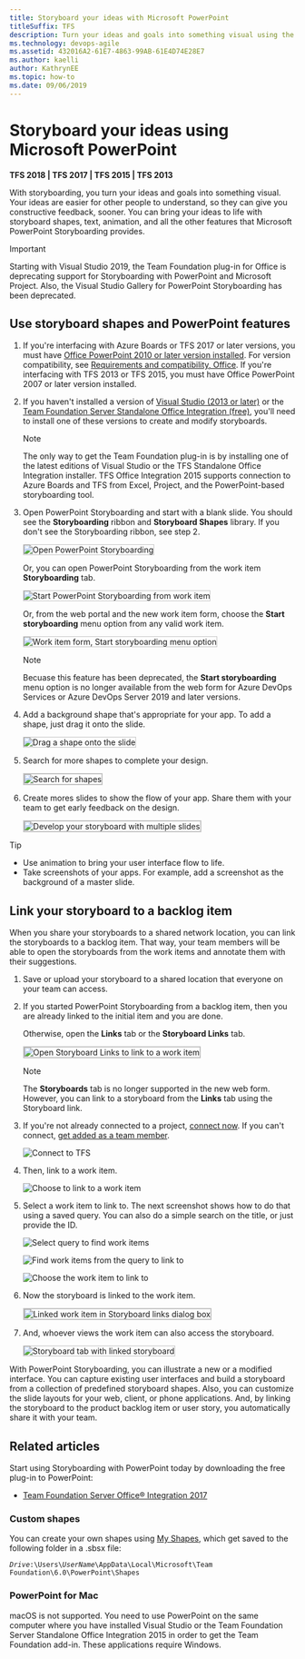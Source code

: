 ```yaml
---
title: Storyboard your ideas with Microsoft PowerPoint
titleSuffix: TFS 
description: Turn your ideas and goals into something visual using the Storypoint add-in to PowerPoint for Team Foundation Server  
ms.technology: devops-agile
ms.assetid: 432016A2-61E7-4863-99AB-61E4D74E28E7
ms.author: kaelli
author: KathrynEE
ms.topic: how-to
ms.date: 09/06/2019
---
```


# Storyboard your ideas using Microsoft PowerPoint

**TFS 2018 | TFS 2017 | TFS 2015 | TFS 2013**

With storyboarding, you turn your ideas and goals into something visual. Your ideas are easier for other people to understand, so they can give you constructive feedback, sooner. You can bring your ideas to life with storyboard shapes, text, animation, and all the other features that Microsoft PowerPoint Storyboarding provides.

> [!IMPORTANT]  
> Starting with Visual Studio 2019, the Team Foundation plug-in for Office is deprecating support for Storyboarding with PowerPoint and Microsoft Project. Also, the Visual Studio Gallery for PowerPoint Storyboarding has been deprecated.   

## Use storyboard shapes and PowerPoint features

1.  If you're interfacing with Azure Boards or TFS 2017 or later versions, you must have [Office PowerPoint 2010 or later version installed](https://www.microsoftstore.com/store/msusa/en_US/pdp/productID.323024400). For version compatibility, see [Requirements and compatibility, Office](/azure/devops/server/compatibility#microsoft-office-integration). If you're interfacing with TFS 2013 or TFS 2015, you must have Office PowerPoint 2007 or later version installed.  

2.  If you haven't installed a version of [Visual Studio (2013 or later)](https://visualstudio.microsoft.com/downloads/download-visual-studio-vs) or the [Team Foundation Server Standalone Office Integration (free)](https://go.microsoft.com/fwlink/?LinkId=832491&clcid=0x409), you'll need to install one of these versions to create and modify storyboards.

	> [!NOTE]   
	>The only way to get the Team Foundation plug-in is by installing one of the latest editions of Visual Studio or the TFS Standalone Office Integration installer. TFS Office Integration 2015 supports connection to Azure Boards and TFS from Excel, Project, and the PowerPoint-based storyboarding tool. 

3.  Open PowerPoint Storyboarding and start with a blank slide. You should see the **Storyboarding** ribbon and **Storyboard Shapes** library. If you don't see the Storyboarding ribbon, see step 2.

    <img src="media/IC652597.png" alt="Open PowerPoint Storyboarding" style="border: 1px solid #C3C3C3;" /> 

    Or, you can open PowerPoint Storyboarding from the work item **Storyboarding** tab. 

    <img src="media/IC652012.png" alt="Start PowerPoint Storyboarding from work item" style="border: 1px solid #C3C3C3;" /> 

    Or, from the web portal and the new work item form, choose the **Start storyboarding** menu option from any valid work item.     

	<img src="../media/add-work-item-start-storyboarding.png" alt="Work item form, Start storyboarding menu option" style="border: 1px solid #C3C3C3;" /> 

	> [!NOTE]  
	> Becuase this feature has been deprecated, the **Start storyboarding** menu option is no longer available from the web form for Azure DevOps Services or Azure DevOps Server 2019 and later versions.    

4.  Add a background shape that's appropriate for your app. To add a shape, just drag it onto the slide.

    <img src="media/IC652013.png" alt="Drag a shape onto the slide" style="border: 1px solid #C3C3C3;" /> 

5.  Search for more shapes to complete your design.

    <img src="media/IC652014.png" alt="Search for shapes" style="border: 2px solid #C3C3C3;" />

6.  Create mores slides to show the flow of your app. Share them with your team to get early feedback on the design.

    <img src="media/IC652599.png" alt="Develop your storyboard with multiple slides" style="border: 2px solid #C3C3C3;" />

> [!TIP]  
>- Use animation to bring your user interface flow to life.  
>- Take screenshots of your apps. For example, add a screenshot as the background of a master slide.   

<a id="link-storyboard">  </a>

## Link your storyboard to a backlog item

When you share your storyboards to a shared network location, you can link the storyboards to a backlog item. That way, your team members will be able to open the storyboards from the work items and annotate them with their suggestions.

1.  Save or upload your storyboard to a shared location that everyone on your team can access.

2.  If you started PowerPoint Storyboarding from a backlog item, then you are already linked to the initial item and you are done.

    Otherwise, open the **Links** tab or the **Storyboard Links** tab.

    <img src="media/IC654069.png" alt="Open Storyboard Links to link to a work item" style="border: 2px solid #C3C3C3;" />

	> [!NOTE]  
	>The **Storyboards** tab is no longer supported in the new web form. However, you can link to a storyboard from the **Links** tab using the Storyboard link.  

3.  If you're not already connected to a project, [connect now](../../../organizations/projects/connect-to-projects.md). If you can't connect, [get added as a team member](../../../organizations/settings/add-teams.md#add-team-members).

    ![Connect to TFS](media/IC652016.png)

4.  Then, link to a work item.

    ![Choose to link to a work item](media/IC652017.png)

5.  Select a work item to link to. The next screenshot shows how to do that using a saved query. You can also do a simple search on the title, or just provide the ID.

    ![Select query to find work items](media/IC652018.png)

    ![Find work items from the query to link to](media/IC652019.png)

    ![Choose the work item to link to](media/IC652020.png)

6.  Now the storyboard is linked to the work item.

    <img src="media/IC657080.png" alt="Linked work item in Storyboard links dialog box" style="border: 2px solid #C3C3C3;" />

7.  And, whoever views the work item can also access the storyboard.

	<img src="media/IC652022.png" alt="Storyboard tab with linked storyboard" style="border: 1px solid #C3C3C3;" /> 

With PowerPoint Storyboarding, you can illustrate a new or a modified interface. You can capture existing user interfaces and build a storyboard from a collection of predefined storyboard shapes. Also, you can customize the slide layouts for your web, client, or phone applications. And, by linking the storyboard to the product backlog item or user story, you automatically share it with your team.

## Related articles

Start using Storyboarding with PowerPoint today by downloading the free plug-in to PowerPoint: 
- [Team Foundation Server Office&reg; Integration 2017](https://visualstudio.microsoft.com/downloads#team-foundation-server-office-integration-2017)


### Custom shapes 
You can create your own shapes using [My Shapes](add-share-storyboard-shapes.md), which get saved to the following folder in a .sbsx file:

<code><i>Drive</i>:\Users\\<i>UserName</i>\AppData\Local\Microsoft\Team Foundation\6.0\PowerPoint\Shapes</code>

<!---
You can then share your custom shapes or import custom shapes developed by others in the Visual Studio community.  
-->


### PowerPoint for Mac 

macOS is not supported. You need to use PowerPoint on the same computer where you have installed Visual Studio or the Team Foundation Server Standalone Office Integration 2015 in order to get the Team Foundation add-in. These applications require Windows.

